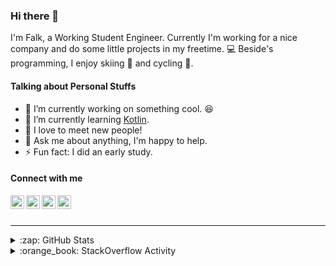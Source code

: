 ### Hi there 👋

I'm Falk, a Working Student Engineer. Currently I'm working for a nice company and do some little projects in my freetime. :computer: Beside's programming, I enjoy skiing :ski: and cycling :bicyclist:.

#### Talking about Personal Stuffs

- 🔭 I’m currently working on something cool. :laughing:
- 🌱 I’m currently learning [Kotlin][kotlin].
- 👯 I love to meet new people!
- 💬 Ask me about anything, I'm happy to help.
- ⚡ Fun fact: I did an early study.

#### Connect with me

[<img align="left" alt="LinkedIn" width="22px" src="https://cdn.jsdelivr.net/npm/simple-icons@v3/icons/linkedin.svg" />][linkedin]
[<img align="left" alt="GitHub" width="22px" src="https://cdn.jsdelivr.net/npm/simple-icons@v3/icons/github.svg" />][github]
[<img align="left" alt="GitLab" width="22px" src="https://cdn.jsdelivr.net/npm/simple-icons@v3/icons/gitlab.svg" />][gitlab]
[<img align="left" alt="Stack Overflow" width="22px" src="https://cdn.jsdelivr.net/npm/simple-icons@v3/icons/stackoverflow.svg" />][stackoverflow]

<br />
<br />

---

<details>
  <summary>:zap: GitHub Stats</summary>
  
  [![Flaxel's github stats](https://github-readme-stats.vercel.app/api?username=flaxel&include_all_commits=true)][github]
</details>

<details>
  <summary>:orange_book: StackOverflow Activity</summary>
  
  <!-- STACKOVERFLOW:START -->
- [Answer by flaxel for Running external Java Process with ProcessBuilder and give heap size](https://stackoverflow.com/questions/66959800/running-external-java-process-with-processbuilder-and-give-heap-size/66959836#66959836)
- [Answer by flaxel for Loop on an object in Java](https://stackoverflow.com/questions/66940936/loop-on-an-object-in-java/66941197#66941197)
- [Answer by flaxel for Github action run two process one after other](https://stackoverflow.com/questions/66916180/github-action-run-two-process-one-after-other/66939777#66939777)
- [Answer by flaxel for How to mock the object returned from DB base on the parameter received?](https://stackoverflow.com/questions/66939284/how-to-mock-the-object-returned-from-db-base-on-the-parameter-received/66939406#66939406)
- [Answer by flaxel for How to fix this problem in python in pytube?](https://stackoverflow.com/questions/66932644/how-to-fix-this-problem-in-python-in-pytube/66932833#66932833)
<!-- STACKOVERFLOW:END -->
</details>

[stackoverflow]: https://stackoverflow.com/users/10951752/flaxel
[gitlab]: https://gitlab.com/flaxel
[github]: https://github.com/flaxel
[linkedin]: https://www.linkedin.com/in/falk-p-b457211a0/
[kotlin]: https://kotlinlang.org/

